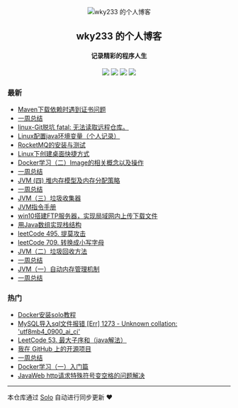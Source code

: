 <p align="center"><img alt="wky233 的个人博客" src="https://static.b3log.org/images/brand/solo-32.png"></p><h2 align="center">
wky233 的个人博客
</h2>

<h4 align="center">记录精彩的程序人生</h4>
<p align="center"><a title="wky233 的个人博客" target="_blank" href="https://github.com/wky181/solo-blog"><img src="https://img.shields.io/github/last-commit/wky181/solo-blog.svg?style=flat-square&color=FF9900"></a>
<a title="GitHub repo size in bytes" target="_blank" href="https://github.com/wky181/solo-blog"><img src="https://img.shields.io/github/repo-size/wky181/solo-blog.svg?style=flat-square"></a>
<a title="Solo Version" target="_blank" href="https://github.com/88250/solo/releases"><img src="https://img.shields.io/badge/solo-3.6.7-f1e05a.svg?style=flat-square&color=blueviolet"></a>
<a title="Hits" target="_blank" href="https://github.com/88250/hits"><img src="https://hits.b3log.org/wky181/solo-blog.svg"></a></p>

### 最新

* [Maven下载依赖时遇到证书问题](https://www.wkyhky.site/articles/2019/12/03/1575367246720.html)
* [一周总结](https://www.wkyhky.site/articles/2019/12/01/1575208164206.html)
* [linux-Git脱坑 fatal: 无法读取远程仓库。](https://www.wkyhky.site/articles/2019/11/21/1574329067692.html)
* [Linux配置java环境变量（个人记录）](https://www.wkyhky.site/articles/2019/11/14/1573740627778.html)
* [RocketMQ的安装与测试](https://www.wkyhky.site/articles/2019/11/12/1573560164325.html)
* [Linux下创建桌面快捷方式](https://www.wkyhky.site/articles/2019/11/08/1573224562568.html)
* [Docker学习（二）Image的相关概念以及操作](https://www.wkyhky.site/articles/2019/11/04/1572839036081.html)
* [一周总结](https://www.wkyhky.site/articles/2019/10/27/1572170236379.html)
* [JVM (四) 堆内存模型及内存分配策略](https://www.wkyhky.site/articles/2019/10/21/1571622387012.html)
* [一周总结](https://www.wkyhky.site/articles/2019/10/20/1571562753189.html)
* [JVM（三）垃圾收集器](https://www.wkyhky.site/articles/2019/10/18/1571407118488.html)
* [JVM指令手册](https://www.wkyhky.site/articles/2019/10/18/1571360706350.html)
* [win10搭建FTP服务器，实现局域网内上传下载文件](https://www.wkyhky.site/articles/2019/10/16/1571213842260.html)
* [用Java数组实现栈结构](https://www.wkyhky.site/articles/2019/10/14/1571062869946.html)
* [leetCode 495. 提莫攻击](https://www.wkyhky.site/articles/2019/10/14/1571061063379.html)
* [leetCode 709. 转换成小写字母](https://www.wkyhky.site/articles/2019/10/14/1571057517072.html)
* [JVM（二）垃圾回收方法](https://www.wkyhky.site/articles/2019/10/14/1571016544956.html)
* [一周总结](https://www.wkyhky.site/articles/2019/10/13/1570958321562.html)
* [JVM（一）自动内存管理机制](https://www.wkyhky.site/articles/2019/10/13/1570954774566.html)
* [一周总结](https://www.wkyhky.site/articles/2019/10/07/1570416073433.html)

### 热门

* [Docker安装solo教程](https://www.wkyhky.site/articles/2019/08/22/1566483686173.html)
* [MySQL导入sql文件报错 [Err] 1273 - Unknown collation: 'utf8mb4_0900_ai_ci'](https://www.wkyhky.site/articles/2019/10/02/1569986807956.html)
* [LeetCode 53. 最大子序和（java解法）](https://www.wkyhky.site/articles/2019/09/29/1569718984459.html)
* [我在 GitHub 上的开源项目](https://www.wkyhky.site/my-github-repos)
* [一周总结](https://www.wkyhky.site/articles/2019/09/29/1569751046632.html)
* [Docker学习（一）入门篇](https://www.wkyhky.site/articles/2019/09/30/1569815742047.html)
* [JavaWeb http请求特殊符号变空格的问题解决](https://www.wkyhky.site/articles/2019/10/04/1570174031051.html)



---

本仓库通过 [Solo](https://github.com/88250/solo) 自动进行同步更新 ❤️ 